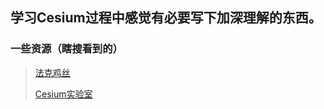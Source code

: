 ## 学习Cesium过程中感觉有必要写下加深理解的东西。

### 一些资源（瞎搜看到的）
> [法克鸡丝](https://www.cnblogs.com/fuckgiser/tag/Cesium/)
>
> [Cesium实验室](https://www.cnblogs.com/cesium1)

